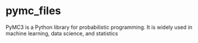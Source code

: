 # pymc_files
PyMC3 is a Python library for probabilistic programming.  It is widely used in machine learning, data science, and statistics
